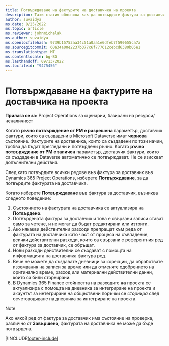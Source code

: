 ```yaml
---
title: Потвърждаване на фактурите на доставчика на проекта
description: Тази статия обяснява как да потвърдите фактура за доставчик на проект в Microsoft Dynamics 365 Project Operations и описва финансовото въздействие на потвърждаването на фактура на доставчик на проект.
author: suvaidya
ms.date: 8/25/2022
ms.topic: article
ms.reviewer: johnmichalak
ms.author: suvaidya
ms.openlocfilehash: 9739b15753aa34c51a0aa1e6dfeb7f590655ca7a
ms.sourcegitcommit: 60a34a00e2237b377c6f777612cebcd6380b05e1
ms.translationtype: MT
ms.contentlocale: bg-BG
ms.lasthandoff: 09/13/2022
ms.locfileid: "9475456"
---
```

# <a name="confirm-project-vendor-invoices"></a>Потвърждаване на фактурите на доставчика на проекта

**Прилага се за:** Project Operations за сценарии, базирани на ресурси/неналичност

Когато **ръчно потвърждение от PM е разрешена** параметър, доставчик фактури, които са създадени в Microsoft Dataverse имат **чернова** състояние. Фактурите на доставчика, които са създадени по този начин, трябва да бъдат прегледани и потвърдени ръчно. Когато **ръчно потвърждение от PM е заличен** параметър, доставчик фактури, които са създадени в Dataverse автоматично се потвърждават. Не се изискват допълнителни действия. 

След като потвърдите всички редове във фактура за доставчик във Dynamics 365 Project Operations, изберете **Потвърждаване**, за да потвърдите фактурата на доставчика.

Когато изберете **Потвърждаване** във фактура за доставчик, възниква следното поведение:

1. Състоянието на фактурата на доставчика се актуализира на **Потвърдено**.
1. Потвърдената фактура за доставчик и това е свързани записи стават само за четене, и не могат да бъдат редактирани или изтрити.
1. Ако някакви действителни разходи препращат към реда от фактурата на доставчика като част от процеса на съвпадение, всички действителни разходи, които са свързани с референтния ред от фактура за доставчик, се обръщат.
1. Нови разходи действителни се създават с помощта на информацията на доставчика фактура ред.
1. Вече не можете да създавате дневници за корекции, да обработвате изземвания на записи за време или да отменяте одобрението на оригинално време, разход или материални действителни данни, които са били сторнирани.
1. В Dynamics 365 Finance стойността на разходите **на** проекта се актуализира с помощта на дневника за интегриране на проекта и акаунтът за интегриране на обществени поръчки се *сторнира* след осчетоводяване на дневника за интегриране на проекта.

> [!NOTE]
> Ако някой ред от фактура за доставчик има състояние на проверка, различно от **Завършено**, фактурата на доставчика не може да бъде потвърдена.

[!INCLUDE[footer-include](../includes/footer-banner.md)]
